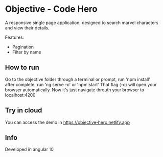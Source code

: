 # Objective - Code Hero

A responsive single page application, designed to search marvel characters and view their details. 

Features:
  * Pagination
  * Filter by name

## How to run

Go to the objective folder through a terminal or prompt, run 'npm install' after complete, run 'ng serve -o' or 'npm start' That flag (-o) will open your browser automatically. 
Now it's just navigate throuth your browser to localhost:4200
 
## Try in cloud

You can access the demo in https://objective-hero.netlify.app

## Info

Developed in angular 10

